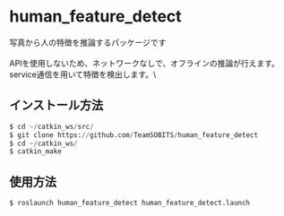 # human_feature_detect

写真から人の特徴を推論するパッケージです\
\
APIを使用しないため、ネットワークなしで、オフラインの推論が行えます。
service通信を用いて特徴を検出します。\

## インストール方法

```python
$ cd ~/catkin_ws/src/
$ git clone https://github.com/TeamSOBITS/human_feature_detect
$ cd ~/catkin_ws/
$ catkin_make
```

## 使用方法
```python
$ roslaunch human_feature_detect human_feature_detect.launch
```
